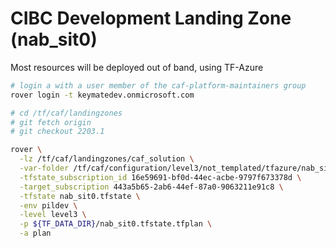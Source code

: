 # CIBC Development Landing Zone (nab_sit0)

Most resources will be deployed out of band, using TF-Azure



```bash
# login a with a user member of the caf-platform-maintainers group
rover login -t keymatedev.onmicrosoft.com

# cd /tf/caf/landingzones
# git fetch origin
# git checkout 2203.1

rover \
  -lz /tf/caf/landingzones/caf_solution \
  -var-folder /tf/caf/configuration/level3/not_templated/tfazure/nab_sit0 \
  -tfstate_subscription_id 16e59691-bf0d-44ec-acbe-9797f673378d \
  -target_subscription 443a5b65-2ab6-44ef-87a0-9063211e91c8 \
  -tfstate nab_sit0.tfstate \
  -env pildev \
  -level level3 \
  -p ${TF_DATA_DIR}/nab_sit0.tfstate.tfplan \
  -a plan

```

